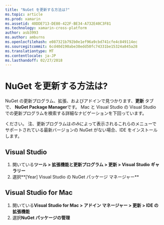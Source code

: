 ```yaml
---
title: "NuGet を更新する方法は?"
ms.topic: article
ms.prod: xamarin
ms.assetid: 40DDE713-DE80-422F-BE34-A732E40C3F81
ms.technology: xamarin-cross-platform
author: asb3993
ms.author: amburns
ms.openlocfilehash: e087321b792b0e1ef96a9cbd741cfe4c849114ec
ms.sourcegitcommit: 6cd40d190abe38edd50fc74331be15324a845a28
ms.translationtype: MT
ms.contentlocale: ja-JP
ms.lasthandoff: 02/27/2018
---
```

# <a name="how-can-i-update-nuget"></a>NuGet を更新する方法は?

NuGet の更新プログラム、拡張、およびアドインで見つかります、**更新** タブで、 **NuGet Package Manager**です。 Mac と Visual Studio の Visual Studio での更新プログラムを検索する詳細なナビゲーションを下回っています。 

ください。 注、更新プログラムは*のみ*によって表示されるこれらのメニューでサポートされている最新バージョンの NuGet がない場合、IDE をインストールします。

## <a name="visual-studio"></a>Visual Studio
1. 開いている**ツール > 拡張機能と更新プログラム > 更新 > Visual Studio ギャラリー**
2. 選択**[Year] Visual Studio の NuGet パッケージ マネージャー**

## <a name="visual-studio-for-mac"></a>Visual Studio for Mac

1. 開いている**Visual Studio for Mac > アドイン マネージャー > 更新 > IDE の拡張機能**
2. 選択**NuGet パッケージの管理**

